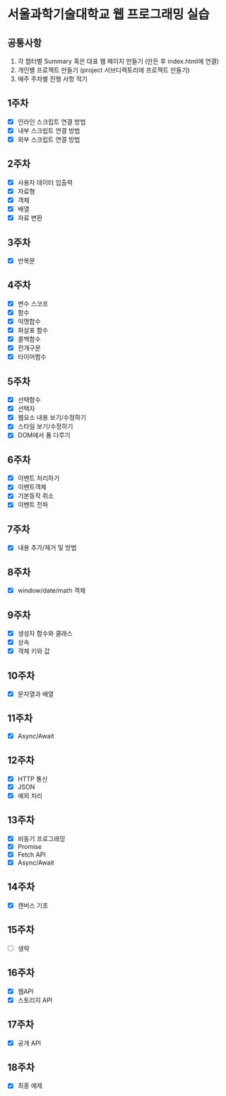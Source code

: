 # 서울과학기술대학교 웹 프로그래밍 실습

## 공통사항
1. 각 챕터별 Summary 혹은 대표 웹 페이지 만들기 (만든 후 index.html에 연결)
2. 개인별 프로젝트 만들기 (project 서브디렉토리에 프로젝트 만들기)
3. 매주 주차별 진행 사항 적기

## 1주차
- [x] 인라인 스크립트 연결 방법
- [x] 내부 스크립트 연결 방법
- [x] 외부 스크립트 연결 방법

## 2주차
- [x] 사용자 데이터 입출력
- [x] 자료형
- [x] 객체
- [x] 배열
- [x] 자료 변환

## 3주차
- [x] 반복문

## 4주차
- [x] 변수 스코프
- [x] 함수
- [x] 익명합수
- [x] 화살표 함수
- [x] 콜백함수
- [x] 전개구문
- [x] 타이머함수

## 5주차
- [x] 선택함수
- [x] 선택자
- [x] 웹요소 내용 보기/수정하기
- [x] 스타일 보기/수정하기
- [x] DOM에서 폼 다루기

## 6주차
- [x] 이벤트 처리하기
- [x] 이벤트객체
- [x] 기본동작 취소
- [x] 이벤트 전파

## 7주차
- [x] 내용 추가/제거 및 방법

## 8주차
- [x] window/date/math 객체

## 9주차
- [x] 생성자 함수와 클래스
- [x] 상속
- [x] 객체 키와 값

## 10주차
- [x] 문자열과 배열

## 11주차
- [x] Async/Await

## 12주차
- [x] HTTP 통신
- [x] JSON
- [x] 예외 처리

## 13주차
- [x] 비동기 프로그래밍
- [x] Promise
- [x] Fetch API
- [x] Async/Await

## 14주차
- [x] 캔버스 기초

## 15주차
- [ ] 생략

## 16주차
- [x] 웹API
- [x] 스토리지 API

## 17주차
- [x] 공개 API

## 18주차
- [x] 최종 예제